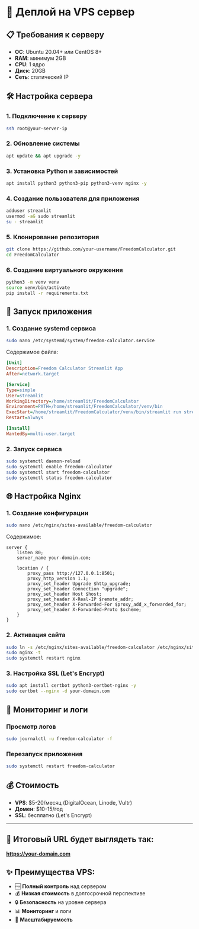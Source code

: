 # 🚀 Деплой на VPS сервер

## 📋 Требования к серверу
- **ОС**: Ubuntu 20.04+ или CentOS 8+
- **RAM**: минимум 2GB
- **CPU**: 1 ядро
- **Диск**: 20GB
- **Сеть**: статический IP

## 🛠️ Настройка сервера

### 1. Подключение к серверу
```bash
ssh root@your-server-ip
```

### 2. Обновление системы
```bash
apt update && apt upgrade -y
```

### 3. Установка Python и зависимостей
```bash
apt install python3 python3-pip python3-venv nginx -y
```

### 4. Создание пользователя для приложения
```bash
adduser streamlit
usermod -aG sudo streamlit
su - streamlit
```

### 5. Клонирование репозитория
```bash
git clone https://github.com/your-username/FreedomCalculator.git
cd FreedomCalculator
```

### 6. Создание виртуального окружения
```bash
python3 -m venv venv
source venv/bin/activate
pip install -r requirements.txt
```

## 🚀 Запуск приложения

### 1. Создание systemd сервиса
```bash
sudo nano /etc/systemd/system/freedom-calculator.service
```

Содержимое файла:
```ini
[Unit]
Description=Freedom Calculator Streamlit App
After=network.target

[Service]
Type=simple
User=streamlit
WorkingDirectory=/home/streamlit/FreedomCalculator
Environment=PATH=/home/streamlit/FreedomCalculator/venv/bin
ExecStart=/home/streamlit/FreedomCalculator/venv/bin/streamlit run streamlit_app.py --server.port 8501 --server.address 0.0.0.0
Restart=always

[Install]
WantedBy=multi-user.target
```

### 2. Запуск сервиса
```bash
sudo systemctl daemon-reload
sudo systemctl enable freedom-calculator
sudo systemctl start freedom-calculator
sudo systemctl status freedom-calculator
```

## 🌐 Настройка Nginx

### 1. Создание конфигурации
```bash
sudo nano /etc/nginx/sites-available/freedom-calculator
```

Содержимое:
```nginx
server {
    listen 80;
    server_name your-domain.com;

    location / {
        proxy_pass http://127.0.0.1:8501;
        proxy_http_version 1.1;
        proxy_set_header Upgrade $http_upgrade;
        proxy_set_header Connection "upgrade";
        proxy_set_header Host $host;
        proxy_set_header X-Real-IP $remote_addr;
        proxy_set_header X-Forwarded-For $proxy_add_x_forwarded_for;
        proxy_set_header X-Forwarded-Proto $scheme;
    }
}
```

### 2. Активация сайта
```bash
sudo ln -s /etc/nginx/sites-available/freedom-calculator /etc/nginx/sites-enabled/
sudo nginx -t
sudo systemctl restart nginx
```

### 3. Настройка SSL (Let's Encrypt)
```bash
sudo apt install certbot python3-certbot-nginx -y
sudo certbot --nginx -d your-domain.com
```

## 🔧 Мониторинг и логи

### Просмотр логов
```bash
sudo journalctl -u freedom-calculator -f
```

### Перезапуск приложения
```bash
sudo systemctl restart freedom-calculator
```

## 💰 Стоимость
- **VPS**: $5-20/месяц (DigitalOcean, Linode, Vultr)
- **Домен**: $10-15/год
- **SSL**: бесплатно (Let's Encrypt)

---

## 🎯 Итоговый URL будет выглядеть так:
**https://your-domain.com**

## ✨ Преимущества VPS:
- 🆓 **Полный контроль** над сервером
- 💰 **Низкая стоимость** в долгосрочной перспективе
- 🔒 **Безопасность** на уровне сервера
- 📊 **Мониторинг** и логи
- 🚀 **Масштабируемость**

